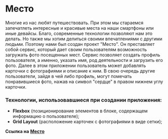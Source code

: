 # Место

Многие из нас любят путешествовать. При этом мы стараемся запечатлеть интересные и красивые места на наши смартфоны или иные девайсы. Благо, современные технологии позволяют нам это делать. Но также мы хотим делиться своими впечатлениями с другими людьми. Поэтому нами был создан проект "Место". Он преставляет собой сервис, который дает своим пользователям возможность загружать фото посещенных мест. Сервис позволяет создать профиль пользователя, а именно, указать имя, род деятельности и загрузить его фото. Далее в этом приложении пользователь может добавлять карточки с фотографиями и описание к ним. В свою очередь другие пользователи, зайдя в чей либо профиль, могут помечать понравившиеся фото, нажав на символ "сердце" в правом нижнем углу карточки.

### Технологии, использовавшиеся при создании приложения:
* __Flexbox__ (позиционирование элементов в блоке, содержащем информацию о пользователе);
* __Grid Layout__ (расположение карточек с фотографиями в виде сетки);

__Ссылка на__ **[Место]()**
